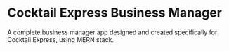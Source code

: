 Cocktail Express Business Manager
============================

A complete business manager app designed and created specifically for Cocktail Express, using MERN stack.

